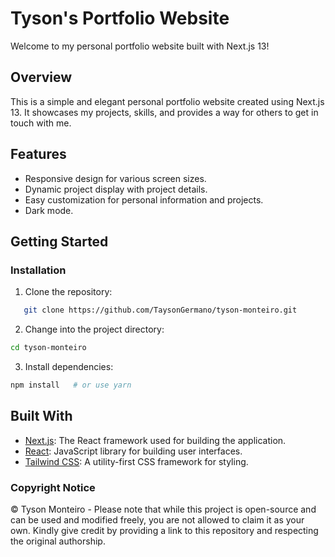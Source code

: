 # Tyson's Portfolio Website

Welcome to my personal portfolio website built with Next.js 13!

## Overview

This is a simple and elegant personal portfolio website created using Next.js 13. It showcases my projects, skills, and provides a way for others to get in touch with me.

## Features

- Responsive design for various screen sizes.
- Dynamic project display with project details.
- Easy customization for personal information and projects.
- Dark mode.

## Getting Started

### Installation

1. Clone the repository:

```bash
   git clone https://github.com/TaysonGermano/tyson-monteiro.git
```

2. Change into the project directory:

```bash
cd tyson-monteiro
```

3. Install dependencies:

```bash
npm install   # or use yarn
```

## Built With

- [Next.js](https://nextjs.org/): The React framework used for building the application.
- [React](https://reactjs.org/): JavaScript library for building user interfaces.
- [Tailwind CSS](https://tailwindcss.com/): A utility-first CSS framework for styling.

### Copyright Notice

© Tyson Monteiro - Please note that while this project is open-source and can be used and modified freely, you are not allowed to claim it as your own. Kindly give credit by providing a link to this repository and respecting the original authorship.

